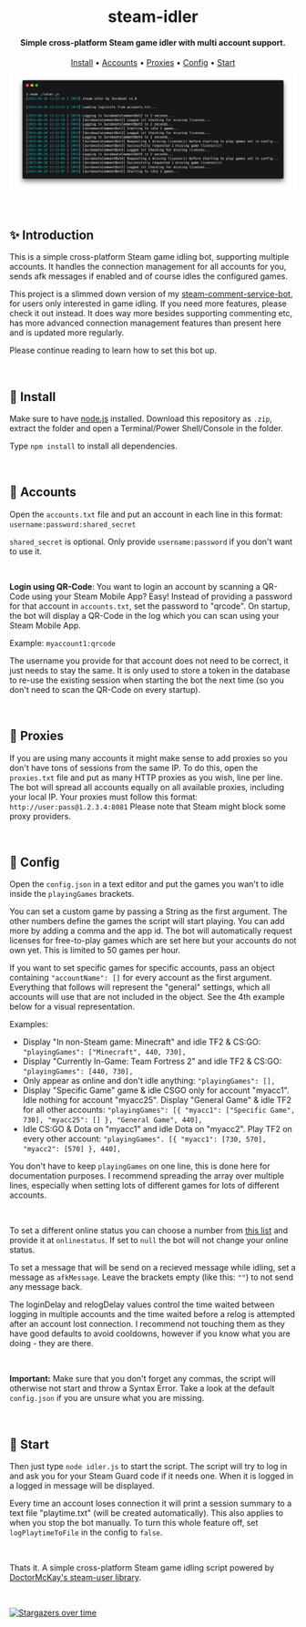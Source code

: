 <div align="center">
    <h1>steam-idler</h1>
    <h4>Simple cross-platform Steam game idler with multi account support.</h4>
    <div>
        <a href="#install">Install</a> •
        <a href="#accounts">Accounts</a> •
        <a href="#proxies">Proxies</a> •
        <a href="#config">Config</a> •
        <a href="#start">Start</a>
    </div>
    <img src="./.github/img/demo.png"> <!-- https://carbon.now.sh/?bg=rgba%28184%2C233%2C134%2C0%29&t=seti&wt=none&l=text&width=1247&ds=true&dsyoff=11px&dsblur=21px&wc=true&wa=false&pv=56px&ph=56px&ln=false&fl=1&fm=Hack&fs=14px&lh=133%25&si=false&es=2x&wm=false&code=%2524%2520node%2520.%252Fidler.js%250A%255B2023-08-20%252013%253A22%253A54%2520%257C%2520INFO%255D%2520steam-idler%2520by%25203urobeat%2520v1.8%250A%250A%255B2023-08-20%252013%253A22%253A54%2520%257C%2520INFO%255D%2520Loading%2520logininfo%2520from%2520accounts.txt...%250A%250A%255B2023-08-20%252013%253A22%253A55%2520%257C%2520INFO%255D%2520Logging%2520in%25203urobeatsCommentBot2%2520in%25202%2520seconds...%250A%255B2023-08-20%252013%253A22%253A58%2520%257C%2520INFO%255D%2520%255B3urobeatsCommentBot2%255D%2520Logged%2520in%21%2520Checking%2520for%2520missing%2520licenses...%250A%255B2023-08-20%252013%253A22%253A58%2520%257C%2520INFO%255D%2520Logging%2520in%25203urobeatsCommentBot3%2520in%25202%2520seconds...%250A%255B2023-08-20%252013%253A22%253A59%2520%257C%2520INFO%255D%2520%255B3urobeatsCommentBot2%255D%2520Starting%2520to%2520idle%25201%2520games...%250A%255B2023-08-20%252013%253A23%253A01%2520%257C%2520INFO%255D%2520%255B3urobeatsCommentBot3%255D%2520Logged%2520in%21%2520Checking%2520for%2520missing%2520licenses...%250A%255B2023-08-20%252013%253A23%253A01%2520%257C%2520INFO%255D%2520Logging%2520in%25203urobeatsCommentBot4%2520in%25202%2520seconds...%250A%255B2023-08-20%252013%253A23%253A01%2520%257C%2520INFO%255D%2520%255B3urobeatsCommentBot3%255D%2520Requesting%25201%2520missing%2520license%28s%29%2520before%2520starting%2520to%2520play%2520games%2520set%2520in%2520config...%250A%255B2023-08-20%252013%253A23%253A02%2520%257C%2520INFO%255D%2520%255B3urobeatsCommentBot3%255D%2520Successfully%2520requested%25201%2520missing%2520game%2520license%28s%29%21%250A%255B2023-08-20%252013%253A23%253A04%2520%257C%2520INFO%255D%2520%255B3urobeatsCommentBot4%255D%2520Logged%2520in%21%2520Checking%2520for%2520missing%2520licenses...%250A%255B2023-08-20%252013%253A23%253A04%2520%257C%2520INFO%255D%2520Logging%2520in%25203urobeatsCommentBot5%2520in%25202%2520seconds...%250A%255B2023-08-20%252013%253A23%253A04%2520%257C%2520INFO%255D%2520%255B3urobeatsCommentBot4%255D%2520Requesting%25201%2520missing%2520license%28s%29%2520before%2520starting%2520to%2520play%2520games%2520set%2520in%2520config...%250A%255B2023-08-20%252013%253A23%253A05%2520%257C%2520INFO%255D%2520%255B3urobeatsCommentBot4%255D%2520Successfully%2520requested%25201%2520missing%2520game%2520license%28s%29%21%250A%255B2023-08-20%252013%253A23%253A07%2520%257C%2520INFO%255D%2520%255B3urobeatsCommentBot5%255D%2520Logged%2520in%21%2520Checking%2520for%2520missing%2520licenses...%250A%255B2023-08-20%252013%253A23%253A07%2520%257C%2520INFO%255D%2520%255B3urobeatsCommentBot5%255D%2520Starting%2520to%2520idle%25201%2520games... -->
</div>

&nbsp;

## ✨ Introduction
This is a simple cross-platform Steam game idling bot, supporting multiple accounts.
It handles the connection management for all accounts for you, sends afk messages if enabled and of course idles the configured games.

This project is a slimmed down version of my [steam-comment-service-bot](https://github.com/3urobeat/steam-comment-service-bot), for users only interested in game idling.
If you need more features, please check it out instead.
It does way more besides supporting commenting etc, has more advanced connection management features than present here and is updated more regularly.

Please continue reading to learn how to set this bot up.

&nbsp;

## 🚀 Install
Make sure to have [node.js](https://nodejs.org/) installed.
Download this repository as `.zip`, extract the folder and open a Terminal/Power Shell/Console in the folder.

Type `npm install` to install all dependencies.

&nbsp;

## 👤 Accounts
Open the `accounts.txt` file and put an account in each line in this format:
`username:password:shared_secret`

`shared_secret` is optional. Only provide `username:password` if you don't want to use it.

&nbsp;

**Login using QR-Code**:
You want to login an account by scanning a QR-Code using your Steam Mobile App? Easy!
Instead of providing a password for that account in `accounts.txt`, set the password to "qrcode".
On startup, the bot will display a QR-Code in the log which you can scan using your Steam Mobile App.

Example:
`myaccount1:qrcode`

The username you provide for that account does not need to be correct, it just needs to stay the same.
It is only used to store a token in the database to re-use the existing session when starting the bot the next time (so you don't need to scan the QR-Code on every startup).

&nbsp;

## 📡 Proxies
If you are using many accounts it might make sense to add proxies so you don't have tons of sessions from the same IP.
To do this, open the `proxies.txt` file and put as many HTTP proxies as you wish, line per line.
The bot will spread all accounts equally on all available proxies, including your local IP.
Your proxies must follow this format: `http://user:pass@1.2.3.4:8081`
Please note that Steam might block some proxy providers.

&nbsp;

## 📝 Config
Open the `config.json` in a text editor and put the games you wan't to idle inside the `playingGames` brackets.

You can set a custom game by passing a String as the first argument.
The other numbers define the games the script will start playing. You can add more by adding a comma and the app id.
The bot will automatically request licenses for free-to-play games which are set here but your accounts do not own yet. This is limited to 50 games per hour.

If you want to set specific games for specific accounts, pass an object containing `"accountName": []` for every account as the first argument.
Everything that follows will represent the "general" settings, which all accounts will use that are not included in the object.
See the 4th example below for a visual representation.

Examples:
- Display "In non-Steam game: Minecraft" and idle TF2 & CS:GO: `"playingGames": ["Minecraft", 440, 730],`
- Display "Currently In-Game: Team Fortress 2" and idle TF2 & CS:GO: `"playingGames": [440, 730],`
- Only appear as online and don't idle anything: `"playingGames": [],`
- Display "Specific Game" game & idle CSGO only for account "myacc1". Idle nothing for account "myacc25". Display "General Game" & idle TF2 for all other accounts: `"playingGames": [{ "myacc1": ["Specific Game", 730], "myacc25": [] }, "General Game", 440],`
- Idle CS:GO & Dota on "myacc1" and idle Dota on "myacc2". Play TF2 on every other account: `"playingGames". [{ "myacc1": [730, 570], "myacc2": [570] }, 440],`

You don't have to keep `playingGames` on one line, this is done here for documentation purposes. I recommend spreading the array over multiple lines, especially when setting lots of different games for lots of different accounts.

&nbsp;

To set a different online status you can choose a number from [this list](https://github.com/DoctorMcKay/node-steam-user/blob/master/enums/EPersonaState.js) and provide it at `onlinestatus`.
If set to `null` the bot will not change your online status.

To set a message that will be send on a recieved message while idling, set a message as `afkMessage`.
Leave the brackets empty (like this: `""`) to not send any message back.

The loginDelay and relogDelay values control the time waited between logging in multiple accounts and the time waited before a relog is attempted after an account lost connection.
I recommend not touching them as they have good defaults to avoid cooldowns, however if you know what you are doing - they are there.

&nbsp;

**Important:**
Make sure that you don't forget any commas, the script will otherwise not start and throw a Syntax Error.
Take a look at the default `config.json` if you are unsure what you are missing.

&nbsp;

## 🚀 Start
Then just type `node idler.js` to start the script.
The script will try to log in and ask you for your Steam Guard code if it needs one. When it is logged in a logged in message will be displayed.

Every time an account loses connection it will print a session summary to a text file "playtime.txt" (will be created automatically).
This also applies to when you stop the bot manually. To turn this whole feature off, set `logPlaytimeToFile` in the config to `false`.

&nbsp;

Thats it. A simple cross-platform Steam game idling script powered by [DoctorMcKay's steam-user library](https://github.com/DoctorMcKay/node-steam-user).

&nbsp;

[![Stargazers over time](https://starchart.cc/3urobeat/steam-idler.svg?variant=adaptive)](https://starchart.cc/3urobeat/steam-idler)
